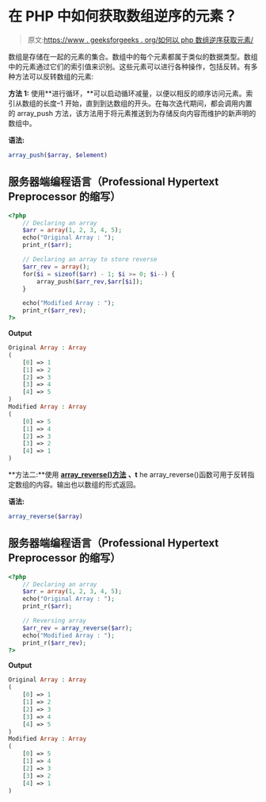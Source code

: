 # 在 PHP 中如何获取数组逆序的元素？

> 原文:[https://www . geeksforgeeks . org/如何以 php 数组逆序获取元素/](https://www.geeksforgeeks.org/how-to-get-elements-in-reverse-order-of-an-array-in-php/)

数组是存储在一起的元素的集合。数组中的每个元素都属于类似的数据类型。数组中的元素通过它们的索引值来识别。这些元素可以进行各种操作，包括反转。有多种方法可以反转数组的元素:

**方法 1:** 使用**进行循环，**可以启动循环减量，以便以相反的顺序访问元素。索引从数组的长度–1 开始，直到到达数组的开头。在每次迭代期间，都会调用内置的 array_push 方法，该方法用于将元素推送到为存储反向内容而维护的新声明的数组中。

**语法:**

```php
array_push($array, $element)
```

## 服务器端编程语言（Professional Hypertext Preprocessor 的缩写）

```php
<?php
    // Declaring an array
    $arr = array(1, 2, 3, 4, 5);
    echo("Original Array : ");
    print_r($arr);

    // Declaring an array to store reverse
    $arr_rev = array();
    for($i = sizeof($arr) - 1; $i >= 0; $i--) {
        array_push($arr_rev,$arr[$i]);
    }

    echo("Modified Array : ");
    print_r($arr_rev);
?>
```

**Output**

```php
Original Array : Array
(
    [0] => 1
    [1] => 2
    [2] => 3
    [3] => 4
    [4] => 5
)
Modified Array : Array
(
    [0] => 5
    [1] => 4
    [2] => 3
    [3] => 2
    [4] => 1
)
```

**方法二:**使用 [**array_reverse()方法**](https://www.geeksforgeeks.org/php-array_reverse-function/) **、t** he array_reverse()函数可用于反转指定数组的内容。输出也以数组的形式返回。

**语法:**

```php
array_reverse($array)
```

## 服务器端编程语言（Professional Hypertext Preprocessor 的缩写）

```php
<?php
    // Declaring an array
    $arr = array(1, 2, 3, 4, 5);
    echo("Original Array : ");
    print_r($arr);

    // Reversing array
    $arr_rev = array_reverse($arr);
    echo("Modified Array : ");
    print_r($arr_rev);
?>
```

**Output**

```php
Original Array : Array
(
    [0] => 1
    [1] => 2
    [2] => 3
    [3] => 4
    [4] => 5
)
Modified Array : Array
(
    [0] => 5
    [1] => 4
    [2] => 3
    [3] => 2
    [4] => 1
)
```